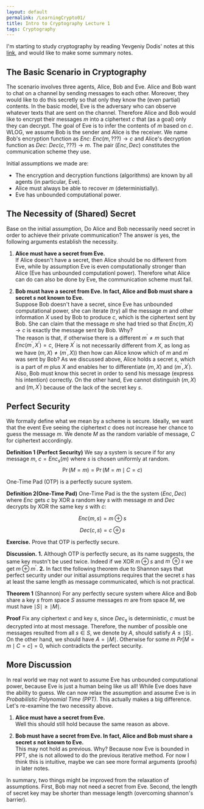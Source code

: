 ```yaml
---
layout: default
permalink: /LearningCrypto01/
title: Intro to Cryptography Lecture 1
tags: Cryptography
---
```

I'm starting to study cryptography by reading Yevgeniy Dodis' notes at this [link](https://cs.nyu.edu/courses/fall08/G22.3210-001/index.html), and would like to make some summary notes. 


## The Basic Scenario in Cryptography

The scenario involves three agents, Alice, Bob and Eve. Alice and Bob want to chat on a channel by sending messages to each other. Moreover, they would like to do this secretly so that only they know the (even partial) contents. In the basic model, Eve is the adversary who can observe whatever texts that are sent on the channel. Therefore Alice and Bob would like to encrypt their messages $m$ into a ciphertext $c$ that (as a goal) only they can decrypt. The goal of Eve is to infer the contents of $m$ based on $c$. WLOG, we assume Bob is the sender and Alice is the receiver. We name Bob's encryption function as $Enc:$ $Enc(m, ???) \rightarrow c$ and Alice's decryption function as $Dec:$ $Dec(c, ???) \rightarrow m$. The pair $(Enc, Dec)$ constitutes the communication scheme they use.

Initial assumptions we made are:

* The encryption and decryption functions (algorithms) are known by all agents (in particular, Eve).
* Alice must always be able to recover $m$ (deterministially).
* Eve has unbounded computational power.

## **The Necessity of (Shared) Secret**

Base on the initial assumption, Do Alice and Bob necessarily need secret in order to achieve their private communication? The answer is yes, the following arguments establish the necessity.

1. **Alice must have a secret from Eve.**  
If Alice doesn't have a secret, then Alice should be no different from Eve, while by assumption Eve is even computationally stronger than Alice (Eve has unbounded computationl power). Therefore what Alice can do can also be done by Eve, the communication scheme must fail.

2. **Bob must have a secret from Eve. In fact, Alice and Bob must share a secret $s$ not known to Eve.**  
Suppose Bob doesn't have a secret, since Eve has unbounded computational power, she can iterate (try) all the message $m$ and other information $X$ used by Bob to produce $c$, which is the ciphertext sent by Bob. She can claim that the message $m$ she had tried so that $Enc(m, X)\rightarrow c$ is exactly the message sent by Bob. Why?   
The reason is that, if otherwise there is a different $m^{\prime} \neq m$ such that $Enc(m^\prime, X^\prime)=c$, (Here $X^\prime$ is not necessarily different from $X$, as long as we have $(m, X) \neq (m^\prime, X)$) then how can Alice know which of $m$ and $m^\prime$ was sent by Bob? As we discussed above, Alice holds a secret $s$, which is a part of $m$ plus $X$ and enables her to differentiate $(m, X)$ and $(m^\prime, X^\prime)$. Also, Bob must know this secret in order to send his message (express his intention) correctly. On the other hand, Eve cannot distinguish $(m, X)$ and $(m, X^\prime)$ because of the lack of the secret key $s$.

## Perfect Security

We formally define what we mean by a scheme is secure. Ideally, we want that the event Eve seeing the ciphertext $c$ does not increase her chance to guess the message $m$. We denote $M$ as the random variable of message, $C$ for ciphertext accordingly.    

**Definition 1 (Perfect Security)** We say a system is secure if for any message $m$, $c = Enc_s(m)$ where $s$ is chosen uniformly at random. $$\Pr(M=m) = \Pr(M=m\mid C=c)$$

One-Time Pad (OTP) is a perfectly sucure system.  

**Definition 2(One-Time Pad)** One-Time Pad is the the system $(Enc, Dec)$ where $Enc$ gets $c$ by XOR a random key $s$ with message $m$ and $Dec$ decrypts by XOR the same key $s$ with $c$:  

$$Enc(m, s) = m\oplus s $$  

$$Dec(c, s) = c\oplus s $$  

**Exercise.** Prove that OTP is perfectly secure.

**Discussion.** **1.** Although OTP is perfectly secure, as its name suggests, the same key mustn't be used twice. Indeed if we XOR $m \oplus s$ and $m^\prime \oplus s$ we get $m \oplus m^\prime$. **2.** In fact the following theorem due to Shannon says that perfect security under our initial assumptions requires that the secret $s$ has at least the same length as message communicated, which is not practical.  

**Theorem 1**  (Shannon) For any perfectly secure system where Alice and Bob share a key $s$ from space $S$ assume messages $m$ are from space $M$, we must have $\mid S \mid \geq \mid M\mid$.   

**Proof** 
Fix any ciphertext $c$ and key $s$, since $Dec_s$ is deterministic, $c$  must be decrypted into at most message. Therefore, the number of possible one messages resulted from all $s\in S$, we denote by $A$, should satisfy $A\leq \mid S\mid$. On the other hand, we should have $A = \mid M\mid$. Otherwise for some $m$ $Pr[M=m \mid C=c] = 0$, which contradicts the perfect security.


## More Discussion
In real world we may not want to assume Eve has unbounded computational power, because Eve is just a human being like us all! While Eve does have the ability to guess. We can now relax the assumption and assume Eve is in *Probabilistic Polynomial Time (PPT)*. This actually makes a big difference. Let's re-examine the two necessity above.

1. **Alice must have a secret from Eve.**  
Well this should still hold because the same reason as above.

2. **Bob must have a secret from Eve. In fact, Alice and Bob must share a secret $s$ not known to Eve.**  
This may not hold as previous. Why? Because now Eve is bounded in PPT, she is not allowed to do the previous iterative method. For now I think this is intuitive, maybe we can see more formal arguments (proofs) in later notes.

In summary, two things might be improved from the relaxation of assumptions. First, Bob may not need a secret from Eve. Second, the length of secret key may be shorter than message length (overcoming shannon's barrier). 